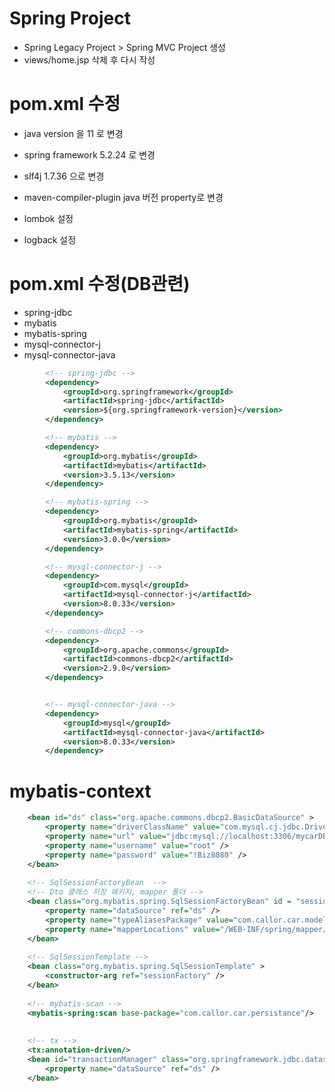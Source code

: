 # Spring Project
- Spring Legacy Project > Spring MVC Project 생성
- views/home.jsp 삭제 후 다시 작성

# pom.xml 수정
- java version 을 11 로 변경
- spring framework 5.2.24 로 변경
- slf4j 1.7.36 으로 변경

- maven-compiler-plugin java 버전 property로 변경
- lombok 설정
- logback 설정

# pom.xml 수정(DB관련)
- spring-jdbc
- mybatis
- mybatis-spring
- mysql-connector-j
- mysql-connector-java
```xml
		<!-- spring-jdbc -->
		<dependency>
			<groupId>org.springframework</groupId>
			<artifactId>spring-jdbc</artifactId>
			<version>${org.springframework-version}</version>
		</dependency>

		<!-- mybatis -->
		<dependency>
			<groupId>org.mybatis</groupId>
			<artifactId>mybatis</artifactId>
			<version>3.5.13</version>
		</dependency>

		<!-- mybatis-spring -->
		<dependency>
			<groupId>org.mybatis</groupId>
			<artifactId>mybatis-spring</artifactId>
			<version>3.0.0</version>
		</dependency>

		<!-- mysql-connector-j -->
		<dependency>
			<groupId>com.mysql</groupId>
			<artifactId>mysql-connector-j</artifactId>
			<version>8.0.33</version>
		</dependency>

		<!-- commons-dbcp2 -->
		<dependency>
			<groupId>org.apache.commons</groupId>
			<artifactId>commons-dbcp2</artifactId>
			<version>2.9.0</version>
		</dependency>


		<!-- mysql-connector-java -->
		<dependency>
			<groupId>mysql</groupId>
			<artifactId>mysql-connector-java</artifactId>
			<version>8.0.33</version>
		</dependency>
```

# mybatis-context
```xml
	<bean id="ds" class="org.apache.commons.dbcp2.BasicDataSource" >
		<property name="driverClassName" value="com.mysql.cj.jdbc.Driver" />
		<property name="url" value="jdbc:mysql://localhost:3306/mycarDB"/>
		<property name="username" value="root" />
		<property name="password" value="!Biz8080" />
	</bean>
	
	<!-- SqlSessionFactoryBean  -->
	<!-- Dto 클래스 저장 패키지, mapper 폴더 -->
	<bean class="org.mybatis.spring.SqlSessionFactoryBean" id = "sessionFactory">
		<property name="dataSource" ref="ds" />
		<property name="typeAliasesPackage" value="com.callor.car.model"  />
		<property name="mapperLocations" value="/WEB-INF/spring/mapper/*-mapper.xml" />
	</bean>
	
	<!-- SqlSessionTemplate -->
	<bean class="org.mybatis.spring.SqlSessionTemplate" >
		<constructor-arg ref="sessionFactory" />
	</bean>
	
	<!-- mybatis-scan -->
	<mybatis-spring:scan base-package="com.callor.car.persistance"/>
	
	
	<!-- tx -->
	<tx:annotation-driven/>
	<bean id="transactionManager" class="org.springframework.jdbc.datasource.DataSourceTransactionManager">
		<property name="dataSource" ref="ds" />
	</bean>
```

